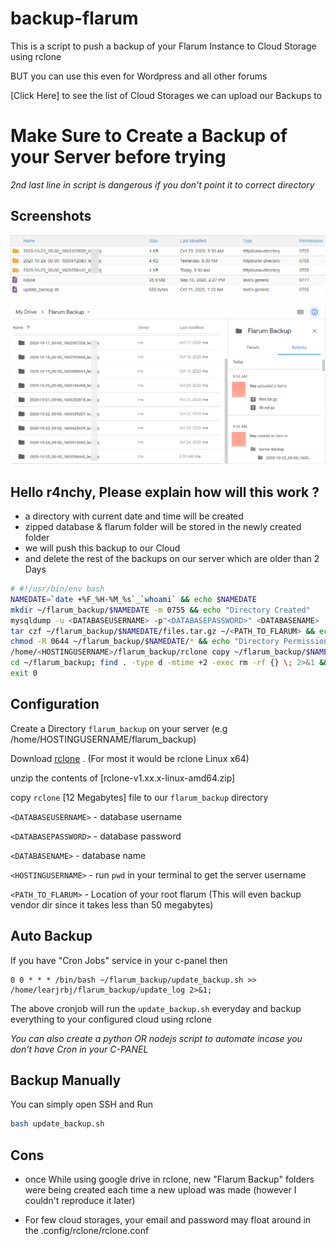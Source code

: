 # backup-flarum
 This is a script to push a backup of your Flarum Instance to Cloud Storage using rclone

BUT you can use this even for Wordpress and all other forums

[Click Here] to see the list of Cloud Storages we can upload our Backups to

# Make Sure to Create a Backup of your Server before trying
*2nd last line in script is dangerous if you don't point it to correct directory*

## Screenshots

![backup-flarum-server](images/backup-flarum-server.png)

![backup-flarum-google-drive](images/backup-flarum-google-drive.png)

## Hello r4nchy, Please explain how will this work ?

- a directory with current date and time will be created
- zipped database & flarum folder will be stored in the newly created folder
- we will push this backup to our Cloud
- and delete the rest of the backups on our server which are older than 2 Days

```sh
# #!/usr/bin/env bash
NAMEDATE=`date +%F_%H-%M_%s`_`whoami` && echo $NAMEDATE
mkdir ~/flarum_backup/$NAMEDATE -m 0755 && echo "Directory Created"
mysqldump -u <DATABASEUSERNAME> -p"<DATABASEPASSWORD>" <DATABASENAME> | gzip > ~/flarum_backup/$NAMEDATE/db.sql.gz && echo "Database Dumped"
tar czf ~/flarum_backup/$NAMEDATE/files.tar.gz ~/<PATH_TO_FLARUM> && echo "Server Files Dumped"
chmod -R 0644 ~/flarum_backup/$NAMEDATE/* && echo "Directory Permission Restored"
/home/<HOSTINGUSERNAME>/flarum_backup/rclone copy ~/flarum_backup/$NAMEDATE "mycloud:Flarum Backup/$NAMEDATE"
cd ~/flarum_backup; find . -type d -mtime +2 -exec rm -rf {} \; 2>&1 && echo "Directory older than 2 days Deleted !!"
exit 0 
```

## Configuration

Create a Directory `flarum_backup` on your server
(e.g /home/HOSTINGUSERNAME/flarum_backup)

Download [rclone](https://rclone.org/downloads/) . (For most it would be rclone Linux x64)

unzip the contents of [rclone-v1.xx.x-linux-amd64.zip]

copy `rclone` [12 Megabytes] file to our `flarum_backup` directory

`<DATABASEUSERNAME>` - database username

`<DATABASEPASSWORD>` - database password

`<DATABASENAME>` - database name

`<HOSTINGUSERNAME>` - run `pwd` in your terminal to get the server username

`<PATH_TO_FLARUM>` - Location of your root flarum (This will even backup vendor dir since it takes less than 50 megabytes)


## Auto Backup

If you have "Cron Jobs" service in your c-panel then 

```
0 0 * * * /bin/bash ~/flarum_backup/update_backup.sh >> /home/learjrbj/flarum_backup/update_log 2>&1;
```

The above cronjob will run the `update_backup.sh` everyday and backup everything to your configured cloud using rclone

*You can also create a python OR nodejs script to automate incase you don't have Cron in your C-PANEL*


## Backup Manually

You can simply open SSH and Run

```sh
bash update_backup.sh
```



## Cons

- once While using google drive in rclone, new "Flarum Backup" folders were being created each time a new upload was made (however I couldn't reproduce it later)

- For few cloud storages, your email and password may float around in the .config/rclone/rclone.conf